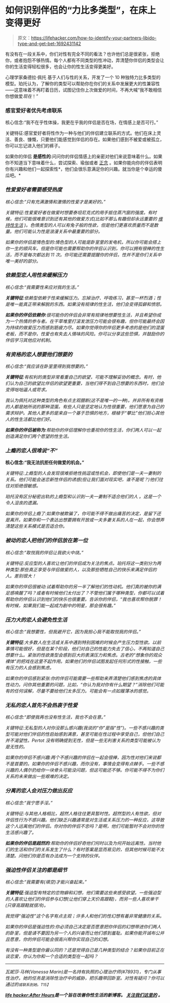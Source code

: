 # 如何识别伴侣的“力比多类型”，在床上变得更好

> 原文：<https://lifehacker.com/how-to-identify-your-partners-libido-type-and-get-bet-1692431142>

有没有在一段关系中，你们对性有完全不同的看法？也许他们总是很紧张，拒绝你，或者抱怨不够热情。每个人都有不同类型的性冲动，弄清楚你伴侣的类型会让你的生活变得轻松很多，也会让你的性生活变得更美好。



心理学家桑德拉·佩托 基于人们与性的关系，开发了一个 10 种独特力比多类型的模型。珀托认为，了解你的类型可以帮助你在你们的关系中发展更大的性兼容性——这意味着不再盯着日历，试图记住你上次做爱的时间，不再大喊“我不敢相信你想做爱*现在*！”

### 感官爱好者优先考虑联系

核心信念:“我不在乎性体操，我更在乎我的伴侣是否在场，在情感上是否可行。”

关键特征:感官爱好者将性作为一种与他们的伴侣建立联系的方式。他们在床上灵活、善良、慷慨，只要他们能感觉到伴侣的存在。如果他们感到不被爱或被孤立，你可以忘记进入他们的裤子。

如果你的伴侣 **是感性的**:问问你的伴侣情感上的亲密对他们来说意味着什么。如果你不知道当下意味着什么，尝试探索、瑜伽或者 [正念](https://lifehacker.com/what-is-mindfulness-and-why-is-everyone-talking-abo-1502693174) 。如果你能向你的伴侣表明你有兴趣和他们一起探索性*，他们会很乐意满足你的兴趣。就当你是个幸运的傻瓜吧。*

### *性爱爱好者需要感受热度*

*核心信念:“只有充满激情和激情的性爱才是美好的。”*

*关键特征:性爱爱好者在做爱时想要泰坦尼克式的用手抵住蒸汽窗的强度。有时候，他们可能很难意识到还有其他的做爱方式(比如不那么有趣但却永远重要的 [维持性生活](https://jezebel.com/how-to-have-maintenance-sex-1677160234) )。色情类型的人可以有兔子般的性欲，但是他们更喜欢质量而不是数量。他们可能认为性是浪漫关系中最重要的部分。*

*如果你的伴侣是情色型的:情色型的人可能是卧室里的发电机，所以你可能会搭上你一生的顺风车。但是你可能也需要帮助你的伴侣认识到，你可以拥有很棒的性生活，而不是每次都达到 11 次。你可能还需要提醒你的伴侣，性并不是你们关系中唯一美好的部分。*

### *依赖型恋人用性来缓解压力*

*核心信念:“我需要性来应对我的生活。”*

***关键特征**:依赖型依赖于性来缓解压力。忘掉治疗、呼吸练习，甚至一杯烈酒；性是唯一能真正带来解脱的东西。如果没有规律的性生活，他们会变得孤僻和愤怒。*

***如果你的伴侣依赖你**:很可能你的伴侣会非常有规律地想要性生活，并且希望你成为一个热情的参与者。在干草堆里打滚发泄压力可能会很有趣，但你可能最终会因为持续的做爱压力而感到筋疲力尽。如果你觉得你的伴侣更多考虑的是他们的混蛋老板，而不是你，性爱也有失去人情味的风险。你可以分享这些恐惧，并鼓励你的伴侣学习其他应对机制。*

### *有资格的恋人想要他们想要的*

*核心信念:“我应该在卧室里得到我想要的。”*

***关键特征**:有权利的类型非常看重自己的欲望，可能不理解妥协的概念。有时，他们认为自己的欲望比伴侣的欲望更重要，当他们得不到自己想要的东西时，他们会变得咄咄逼人或苛求。*

*我认为佩托对这种类型的角色有点主观臆断(这不是唯一的一种)。并非所有有资格的人都是她所说的那种混蛋。有些人只是坚定地认为性很重要，他们愿意为自己的需求辩护。其他人更多的是来自一个基于恐惧的地方，根植于“攀比”他们担心其他人的性生活都比他们好。*

***如果你的伴侣被称为**:帮助你的伴侣理解你也重视你的性生活，你们两人可以一起创造满足你们两个愿望的性生活。*

### *上瘾的恋人很难说“不”*

**核心信念:“我无法抗拒任何做爱的机会。”**

*关键特征:上瘾型的人会发现很难拒绝性挑逗或性机会，即使他们是一夫一妻制的关系。他们可能会迷恋新性伴侣的诱惑(但让我们面对现实吧，谁不是呢？)他们往往对拒绝很敏感。*

*珀托没有区分秘密出轨的上瘾型和认识到一夫一妻制不适合他们的人 。这是一个令人沮丧的遗漏。*

*如果你的伴侣上瘾了:如果你被欺骗了，你可能不得不做出痛苦的决定，是留下还是离开。如果你和一个表达出想要拥有开放或一夫多妻关系的人在一起，你会想弄清楚这些关系模式是否适合你。*

### *被动的恋人把他们的伴侣放在第一位*

*核心信念:“取悦我的伴侣让我欲火中烧。”*

*关键特征:反应型的人喜欢让他们的伴侣成为关注的焦点。珀托将这一类别分为两种类型:那些真正享受与伴侣做爱的人，以及那些牺牲自己的快乐来满足伴侣的人。差别很大！*

*如果你的伴侣很被动:试着帮助你的另一半了解他们的性动机。他们真的被你的满足感唤醒了吗？或者有时候他们太付出了？不管他们属于哪种类型，你都可以试着帮助你的伴侣认识到他们的快乐也很重要。告诉你的伴侣，“我也喜欢帮你脱罪！有时候，如果我们能一起成为剧中的明星，那会很有趣。”*

### *压力大的恋人会避免性生活*

*核心信念:“我想要性，但我避开它，因为我担心我不能取悦我的伴侣。”*

***关键特征**:大多数人在生活或关系中遇到特别困难的时候会产生压力型性欲。以前事情可能很好，但是在某个阶段，他们对自己的性能力失去了信心，不再知道自己想要什么。紧张的性欲类型会感到巨大的表演压力和焦虑。古老的“想象你的观众裸体”的把戏在这里不起作用。如果他们的伴侣试图发起任何形式的性接触，一些有压力的人会感到焦虑。*

*如果你的伴侣感到紧张:你的伴侣可能需要一些帮助来弄清楚他们感到焦虑的具体性动力。问你其他重要的问题，比如，“你认为我对你有什么期望？”消除他们可能有的任何误解，尽量不要给他们太多压力。可能会有一点如履薄冰的感觉。*

### *无私的恋人首先不会热衷于性爱*

*核心信念:“即使我再也没有性生活，我也不会在意。”*

*关键特征:无私型的人对你没那么感兴趣(我说的“你”是指“性”)。一些不感兴趣的类型可能对他们伴侣的性启始感到满意，甚至可能在性过程中享受自己，但他们自己并不渴望性。Pertot 没有明确提到无性，但是一些无利害关系的类型可能被认为是无性的。*

*如果你的伴侣不感兴趣:两个不感兴趣的伴侣在一起会很棒，因为性对他们来说都不是首要的。如果你的伴侣不感兴趣，而你没有，事情会变得有点棘手。一些不感兴趣的人偶尔扔给你一块骨头可能没问题，但这可能还不够。你可能不得不为你们关系的未来做出一些艰难的决定。*

### *分离的恋人会对压力做出反应*

*核心信念:“我宁愿手淫。”*

*关键特征:与其他人格相比，超然人格往往更具暂时性。超然型的人有性欲，但对伴侣性行为不感兴趣。他们缺乏兴趣通常是对生活或关系压力的一种反应，这导致这个人远离他们的伴侣。你对你的伴侣不忠吗？是啊，他们可能暂时不会对你的性生活感兴趣了。*

***如果你的伴侣是超然的**:帮助你的伴侣好奇他们何时以及为何开始远离性。当时他们的生活和你们的关系发生了什么？有时答案是显而易见的，但其他时候可能不太清楚。问他们你是否有办法成为一个支持的伙伴。*

### *强迫性伴侣关注的都是细节*

*核心信念:“我需要有(填空)才能兴奋起来。”*

***关键特征**:强迫型有特定的恋物癖和幻想，他们需要这些来感受欲望。一些强迫型的人喜欢让他们的伴侣参与幻想(让他们穿上天价高跟鞋)，而另一些人喜欢单干(只穿高跟鞋就很冷)。*

*我觉得“强迫性”这个名字有点主观；许多人和他们的性幻想有着非常健康的关系。*

*如果你的伴侣是强迫性的:你必须自己决定是否愿意把你伴侣的幻想带进你们两人的卧室，但是请不要因为另一个人的兴奋而让他们感到羞耻。如果你能开诚布公并且愿意，你的伴侣可能会很高兴帮你实现自己的幻想。*

*有没有一种类型是你最认同的？还是觉得自己是几种类型的结合？如果你目前正在谈恋爱，你认为你和一个合适的类型在一起吗？*

* * *

*瓦妮莎·马林(Vanessa Marin)是一名持有执照的心理治疗师(#78931)，专门从事性治疗。她的任务是消除性治疗中的威胁，把乐趣带回卧室。对性有疑问？你可以通过的[<small></small>](mailto:Vanessa.Marin@Lifehacker.com)*<small>*或联系到她。*T15】</small>**

**[*life hacker:After Hours*](http://afterhours.lifehacker.com/)*是一个旨在改善你性生活的新博客。* [*关注我们这里的*](https://twitter.com/LHAfterHours) *。***